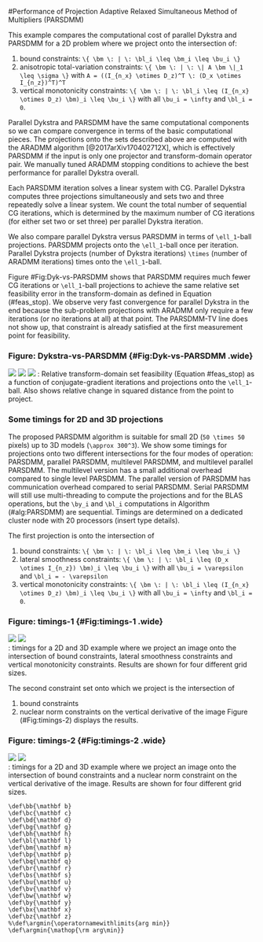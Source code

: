 #Performance of Projection Adaptive Relaxed Simultaneous Method of Multipliers (PARSDMM)

This example compares the computational cost of parallel Dykstra and PARSDMM for a 2D problem where we project onto the intersection of:

1. bound constraints: ``\{ \bm \: | \: \bl_i \leq \bm_i \leq \bu_i \}``
2. anisotropic total-variation constraints: ``\{ \bm \: | \: \| A \bm \|_1 \leq \sigma \}`` with ``A = ((I_{n_x} \otimes D_z)^T \: (D_x \otimes I_{n_z})^T)^T``
3. vertical monotonicity constraints: ``\{ \bm \: | \: \bl_i \leq (I_{n_x} \otimes D_z) \bm)_i \leq \bu_i \}`` with all ``\bu_i = \infty`` and ``\bl_i = 0``.

Parallel Dykstra and PARSDMM have the same computational components so we can compare convergence in terms of the basic computational pieces. The projections onto the sets described above are computed with the ARADMM algorithm [@2017arXiv170402712X], which is effectively PARSDMM if the input is only one projector and transform-domain operator pair. We manually tuned ARADMM stopping conditions to achieve the best performance for parallel Dykstra overall.   

Each PARSDMM iteration solves a linear system with CG. Parallel Dykstra computes three projections simultaneously and sets two and three repeatedly solve a linear system. We count the total number of sequential CG iterations, which is determined by the maximum number of CG iterations (for either set two or set three) per parallel Dykstra iteration.

We also compare parallel Dykstra versus PARSDMM in terms of ``\ell_1``-ball projections. PARSDMM projects onto the ``\ell_1``-ball once per iteration. Parallel Dykstra projects (number of Dykstra iterations) ``\times`` (number of ARADMM iterations) times onto the ``\ell_1``-ball.

Figure #Fig:Dyk-vs-PARSDMM shows that PARSDMM requires much fewer CG iterations or ``\ell_1``-ball projections to achieve the same relative set feasibility error in the transform-domain as defined in Equation (#feas_stop). We observe very fast convergence for parallel Dykstra in the end because the sub-problem projections with ARADMM only require a few iterations (or no iterations at all) at that point. The PARSDMM-TV line does not show up, that constraint is already satisfied at the first measurement point for feasibility.

### Figure:  Dykstra-vs-PARSDMM {#Fig:Dyk-vs-PARSDMM .wide}
![](images/Dykstra_vs_PARSDMM_feasibility_CG.png)
![](images//Dykstra_vs_PARSDMM_feasibility.png)
![](images//Dykstra_vs_PARSDMM_obj_change.png)
: Relative transform-domain set feasibility (Equation #feas_stop\) as a function of conjugate-gradient iterations and projections onto the ``\ell_1``-ball. Also shows relative change in squared distance from the point to project.

### Some timings for 2D and 3D projections
The proposed PARSDMM algorithm is suitable for small 2D (``50 \times 50`` pixels) up to 3D models (``\approx 300^3``). We show some timings for projections onto two different intersections for the four modes of operation: PARSDMM, parallel PARSDMM, multilevel PARSDMM, and multilevel parallel PARSDMM. The multilevel version has a small additional overhead compared to single level PARSDMM. The parallel version of PARSDMM has communication overhead compared to serial PARSDMM. Serial PARSDMM will still use multi-threading to compute the projections and for the BLAS operations, but the ``\by_i`` and ``\bl_i`` computations in Algorithm (#alg:PARSDMM) are sequential. Timings are determined on a dedicated cluster node with 20 processors (insert type details).

The first projection is onto the intersection of

1. bound constraints: ``\{ \bm \: | \: \bl_i \leq \bm_i \leq \bu_i \}``
2. lateral smoothness constraints: ``\{ \bm \: | \: \bl_i \leq (D_x \otimes I_{n_z}) \bm)_i \leq \bu_i \}`` with all ``\bu_i = \varepsilon`` and ``\bl_i = - \varepsilon``
3. vertical monotonicity constraints: ``\{ \bm \: | \: \bl_i \leq (I_{n_x} \otimes D_z) \bm)_i \leq \bu_i \}`` with all ``\bu_i = \infty`` and ``\bl_i = 0``.


### Figure: timings-1 {#Fig:timings-1 .wide}
![](images/projection_intersection_timings2D_1.png)
![](images/projection_intersection_timings3D_1.png)\
: timings for a 2D and 3D example where we project an image onto the intersection of bound constraints, lateral smoothness constraints and vertical monotonicity constraints. Results are shown for four different grid sizes.

The second constraint set onto which we project is the intersection of

1. bound constraints
2. nuclear norm constraints on the vertical derivative of the image
Figure (#Fig:timings-2) displays the results.

### Figure: timings-2 {#Fig:timings-2 .wide}
![](images/projection_intersection_timings2D_1_b.png)
![](images/projection_intersection_timings3D_1_b.png)\
: timings for a 2D and 3D example where we project an image onto the intersection of bound constraints and a nuclear norm constraint on the vertical derivative of the image. Results are shown for four different grid sizes.

```math_def
\def\bb{\mathbf b}
\def\bc{\mathbf c}
\def\bd{\mathbf d}
\def\bg{\mathbf g}
\def\bh{\mathbf h}
\def\bl{\mathbf l}
\def\bm{\mathbf m}
\def\bp{\mathbf p}
\def\bq{\mathbf q}
\def\br{\mathbf r}
\def\bs{\mathbf s}
\def\bu{\mathbf u}
\def\bv{\mathbf v}
\def\bw{\mathbf w}
\def\by{\mathbf y}
\def\bx{\mathbf x}
\def\bz{\mathbf z}
%\def\argmin{\operatornamewithlimits{arg min}}
\def\argmin{\mathop{\rm arg\min}}
```